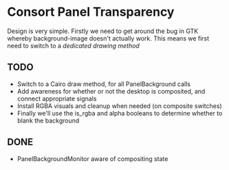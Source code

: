 Consort Panel Transparency
=======================

Design is very simple. Firstly we need to get around the bug in GTK whereby background-image doesn't
actually work. This means we first need to switch to a _dedicated drawing method_

**TODO**
--------
 * Switch to a Cairo draw method, for all PanelBackground calls
 * Add awareness for whether or not the desktop is composited, and connect appropriate signals
 * Install RGBA visuals and cleanup when needed (on composite switches)
 * Finally we'll use the is_rgba and alpha booleans to determine whether to blank the background

**DONE**
--------
 * PanelBackgroundMonitor aware of compositing state

